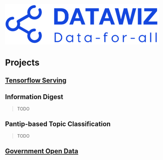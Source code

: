 <img src="images/datawiz.png" alt="datawiz"  width="700"/>

# Projects


## [Tensorflow Serving](tensorflow_serving)

## Information Digest
> TODO


## Pantip-based Topic Classification
> TODO

## [Government Open Data](government_open_data)


